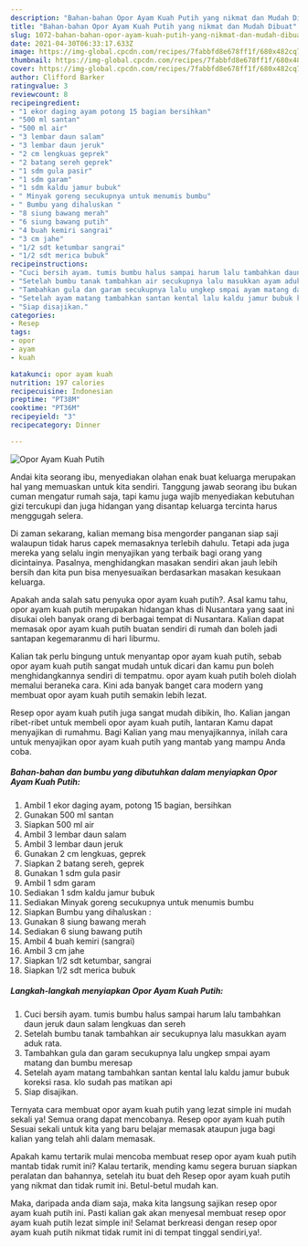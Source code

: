 ```yaml
---
description: "Bahan-bahan Opor Ayam Kuah Putih yang nikmat dan Mudah Dibuat"
title: "Bahan-bahan Opor Ayam Kuah Putih yang nikmat dan Mudah Dibuat"
slug: 1072-bahan-bahan-opor-ayam-kuah-putih-yang-nikmat-dan-mudah-dibuat
date: 2021-04-30T06:33:17.633Z
image: https://img-global.cpcdn.com/recipes/7fabbfd8e678ff1f/680x482cq70/opor-ayam-kuah-putih-foto-resep-utama.jpg
thumbnail: https://img-global.cpcdn.com/recipes/7fabbfd8e678ff1f/680x482cq70/opor-ayam-kuah-putih-foto-resep-utama.jpg
cover: https://img-global.cpcdn.com/recipes/7fabbfd8e678ff1f/680x482cq70/opor-ayam-kuah-putih-foto-resep-utama.jpg
author: Clifford Barker
ratingvalue: 3
reviewcount: 8
recipeingredient:
- "1 ekor daging ayam potong 15 bagian bersihkan"
- "500 ml santan"
- "500 ml air"
- "3 lembar daun salam"
- "3 lembar daun jeruk"
- "2 cm lengkuas geprek"
- "2 batang sereh geprek"
- "1 sdm gula pasir"
- "1 sdm garam"
- "1 sdm kaldu jamur bubuk"
- " Minyak goreng secukupnya untuk menumis bumbu"
- " Bumbu yang dihaluskan "
- "8 siung bawang merah"
- "6 siung bawang putih"
- "4 buah kemiri sangrai"
- "3 cm jahe"
- "1/2 sdt ketumbar sangrai"
- "1/2 sdt merica bubuk"
recipeinstructions:
- "Cuci bersih ayam. tumis bumbu halus sampai harum lalu tambahkan daun jeruk daun salam lengkuas dan sereh"
- "Setelah bumbu tanak tambahkan air secukupnya lalu masukkan ayam aduk rata."
- "Tambahkan gula dan garam secukupnya lalu ungkep smpai ayam matang dan bumbu meresap"
- "Setelah ayam matang tambahkan santan kental lalu kaldu jamur bubuk koreksi rasa. klo sudah pas matikan api"
- "Siap disajikan."
categories:
- Resep
tags:
- opor
- ayam
- kuah

katakunci: opor ayam kuah 
nutrition: 197 calories
recipecuisine: Indonesian
preptime: "PT38M"
cooktime: "PT36M"
recipeyield: "3"
recipecategory: Dinner

---
```



![Opor Ayam Kuah Putih](https://img-global.cpcdn.com/recipes/7fabbfd8e678ff1f/680x482cq70/opor-ayam-kuah-putih-foto-resep-utama.jpg)

Andai kita seorang ibu, menyediakan olahan enak buat keluarga merupakan hal yang memuaskan untuk kita sendiri. Tanggung jawab seorang ibu bukan cuman mengatur rumah saja, tapi kamu juga wajib menyediakan kebutuhan gizi tercukupi dan juga hidangan yang disantap keluarga tercinta harus menggugah selera.

Di zaman  sekarang, kalian memang bisa mengorder panganan siap saji walaupun tidak harus capek memasaknya terlebih dahulu. Tetapi ada juga mereka yang selalu ingin menyajikan yang terbaik bagi orang yang dicintainya. Pasalnya, menghidangkan masakan sendiri akan jauh lebih bersih dan kita pun bisa menyesuaikan berdasarkan masakan kesukaan keluarga. 



Apakah anda salah satu penyuka opor ayam kuah putih?. Asal kamu tahu, opor ayam kuah putih merupakan hidangan khas di Nusantara yang saat ini disukai oleh banyak orang di berbagai tempat di Nusantara. Kalian dapat memasak opor ayam kuah putih buatan sendiri di rumah dan boleh jadi santapan kegemaranmu di hari liburmu.

Kalian tak perlu bingung untuk menyantap opor ayam kuah putih, sebab opor ayam kuah putih sangat mudah untuk dicari dan kamu pun boleh menghidangkannya sendiri di tempatmu. opor ayam kuah putih boleh diolah memalui beraneka cara. Kini ada banyak banget cara modern yang membuat opor ayam kuah putih semakin lebih lezat.

Resep opor ayam kuah putih juga sangat mudah dibikin, lho. Kalian jangan ribet-ribet untuk membeli opor ayam kuah putih, lantaran Kamu dapat menyajikan di rumahmu. Bagi Kalian yang mau menyajikannya, inilah cara untuk menyajikan opor ayam kuah putih yang mantab yang mampu Anda coba.

<!--inarticleads1-->

##### Bahan-bahan dan bumbu yang dibutuhkan dalam menyiapkan Opor Ayam Kuah Putih:

1. Ambil 1 ekor daging ayam, potong 15 bagian, bersihkan
1. Gunakan 500 ml santan
1. Siapkan 500 ml air
1. Ambil 3 lembar daun salam
1. Ambil 3 lembar daun jeruk
1. Gunakan 2 cm lengkuas, geprek
1. Siapkan 2 batang sereh, geprek
1. Gunakan 1 sdm gula pasir
1. Ambil 1 sdm garam
1. Sediakan 1 sdm kaldu jamur bubuk
1. Sediakan  Minyak goreng secukupnya untuk menumis bumbu
1. Siapkan  Bumbu yang dihaluskan :
1. Gunakan 8 siung bawang merah
1. Sediakan 6 siung bawang putih
1. Ambil 4 buah kemiri (sangrai)
1. Ambil 3 cm jahe
1. Siapkan 1/2 sdt ketumbar, sangrai
1. Siapkan 1/2 sdt merica bubuk




<!--inarticleads2-->

##### Langkah-langkah menyiapkan Opor Ayam Kuah Putih:

1. Cuci bersih ayam. tumis bumbu halus sampai harum lalu tambahkan daun jeruk daun salam lengkuas dan sereh
1. Setelah bumbu tanak tambahkan air secukupnya lalu masukkan ayam aduk rata.
1. Tambahkan gula dan garam secukupnya lalu ungkep smpai ayam matang dan bumbu meresap
1. Setelah ayam matang tambahkan santan kental lalu kaldu jamur bubuk koreksi rasa. klo sudah pas matikan api
1. Siap disajikan.




Ternyata cara membuat opor ayam kuah putih yang lezat simple ini mudah sekali ya! Semua orang dapat mencobanya. Resep opor ayam kuah putih Sesuai sekali untuk kita yang baru belajar memasak ataupun juga bagi kalian yang telah ahli dalam memasak.

Apakah kamu tertarik mulai mencoba membuat resep opor ayam kuah putih mantab tidak rumit ini? Kalau tertarik, mending kamu segera buruan siapkan peralatan dan bahannya, setelah itu buat deh Resep opor ayam kuah putih yang nikmat dan tidak rumit ini. Betul-betul mudah kan. 

Maka, daripada anda diam saja, maka kita langsung sajikan resep opor ayam kuah putih ini. Pasti kalian gak akan menyesal membuat resep opor ayam kuah putih lezat simple ini! Selamat berkreasi dengan resep opor ayam kuah putih nikmat tidak rumit ini di tempat tinggal sendiri,ya!.

